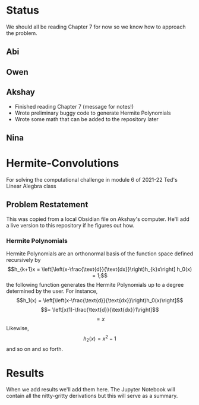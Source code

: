 # Status
We should all be reading Chapter 7 for now so we know how to approach the problem.

## Abi

## Owen

## Akshay
- Finished reading Chapter 7 (message for notes!)
- Wrote preliminary buggy code to generate Hermite Polynomials
- Wrote some math that can be added to the repository later

## Nina

# Hermite-Convolutions
For solving the computational challenge in module 6 of 2021-22 Ted's Linear Alegbra class

## Problem Restatement
This was copied from a local Obsidian file on Akshay's computer. He'll add a live version to this repository if he figures out how.

### Hermite Polynomials
Hermite Polynomials are an orthonormal basis of the function space defined recursively by$$h_{k+1}x = \left[\left(x-\frac{\text{d}}{\text{dx}}\right)h_{k}x\right] h_0(x) = 1;$$the following function generates the Hermite Polynomials up to a degree determined by the user. For instance, $$h_1(x) = \left[\left(x-\frac{\text{d}}{\text{dx}}\right)h_0(x)\right]$$ $$= \left[x(1)-\frac{\text{d}}{\text{dx}}1\right]$$$$= x$$ Likewise, $$h_2(x) = x^2 - 1$$ and so on and so forth.

# Results
When we add results we'll add them here. The Jupyter Notebook will contain all the nitty-gritty derivations but this will serve as a summary.
